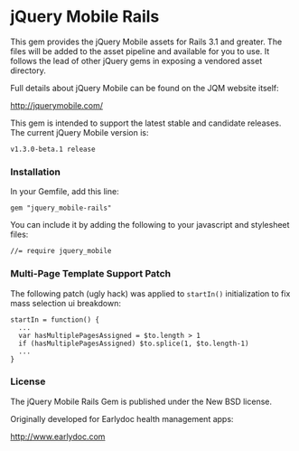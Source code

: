 jQuery Mobile Rails
===================

This gem provides the jQuery Mobile assets for Rails 3.1 and greater. The files will be added to the asset pipeline and available for you to use. It follows the lead of other jQuery gems in exposing a vendored asset directory.

Full details about jQuery Mobile can be found on the JQM website itself:

http://jquerymobile.com/

This gem is intended to support the latest stable and candidate releases. The current jQuery Mobile version is:

    v1.3.0-beta.1 release

### Installation

In your Gemfile, add this line:

    gem "jquery_mobile-rails"

You can include it by adding the following to your javascript and stylesheet files:

    //= require jquery_mobile

### Multi-Page Template Support Patch

The following patch (ugly hack) was applied to `startIn()` initialization to fix mass selection ui breakdown:

    startIn = function() {
      ...
      var hasMultiplePagesAssigned = $to.length > 1
      if (hasMultiplePagesAssigned) $to.splice(1, $to.length-1)
      ...
    }

### License

The jQuery Mobile Rails Gem is published under the New BSD license.

Originally developed for Earlydoc health management apps: 

http://www.earlydoc.com
    